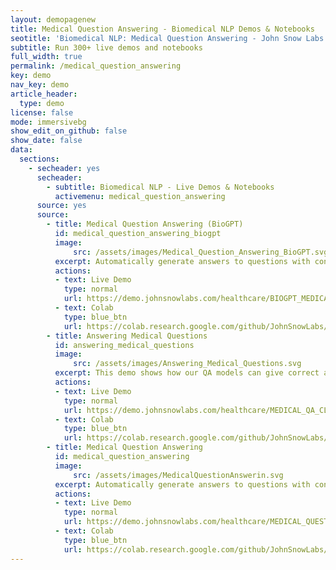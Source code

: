 ```yaml
---
layout: demopagenew
title: Medical Question Answering - Biomedical NLP Demos & Notebooks
seotitle: 'Biomedical NLP: Medical Question Answering - John Snow Labs'
subtitle: Run 300+ live demos and notebooks
full_width: true
permalink: /medical_question_answering
key: demo
nav_key: demo
article_header:
  type: demo
license: false
mode: immersivebg
show_edit_on_github: false
show_date: false
data:
  sections:  
    - secheader: yes
      secheader:
        - subtitle: Biomedical NLP - Live Demos & Notebooks
          activemenu: medical_question_answering
      source: yes
      source:
        - title: Medical Question Answering (BioGPT)
          id: medical_question_answering_biogpt
          image: 
              src: /assets/images/Medical_Question_Answering_BioGPT.svg
          excerpt: Automatically generate answers to questions with context in biomedical documents.
          actions:
          - text: Live Demo
            type: normal
            url: https://demo.johnsnowlabs.com/healthcare/BIOGPT_MEDICAL_QUESTION_ANSWERING/
          - text: Colab
            type: blue_btn
            url: https://colab.research.google.com/github/JohnSnowLabs/spark-nlp-workshop/blob/master/tutorials/Certification_Trainings/Healthcare/31.Medical_Question_Answering.ipynb
        - title: Answering Medical Questions
          id: answering_medical_questions
          image: 
              src: /assets/images/Answering_Medical_Questions.svg
          excerpt: This demo shows how our QA models can give correct answers to medical questions.
          actions:
          - text: Live Demo
            type: normal
            url: https://demo.johnsnowlabs.com/healthcare/MEDICAL_QA_CLINICAL_NOTES/
          - text: Colab
            type: blue_btn
            url: https://colab.research.google.com/github/JohnSnowLabs/spark-nlp-workshop/blob/master/tutorials/Certification_Trainings/Healthcare/31.Medical_Question_Answering.ipynb
        - title: Medical Question Answering
          id: medical_question_answering
          image: 
              src: /assets/images/MedicalQuestionAnswerin.svg
          excerpt: Automatically generate answers to questions with context in clinical documents
          actions:
          - text: Live Demo
            type: normal
            url: https://demo.johnsnowlabs.com/healthcare/MEDICAL_QUESTION_ANSWERING/
          - text: Colab
            type: blue_btn
            url: https://colab.research.google.com/github/JohnSnowLabs/spark-nlp-workshop/blob/master/tutorials/streamlit_notebooks/healthcare/MEDICAL_QUESTION_ANSWERING.ipynb        
---
```

